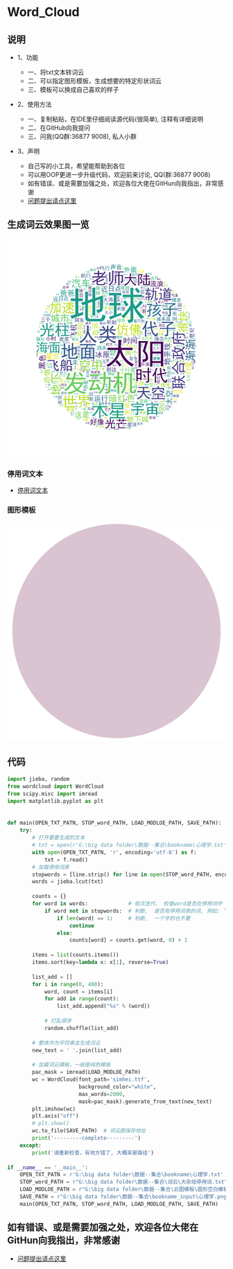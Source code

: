 Word_Cloud  
====
## 说明  
* 1、功能  
    * 一、将txt文本转词云  
    * 二、可以指定图形模板，生成想要的特定形状词云   
    * 三、模板可以换成自己喜欢的样子

* 2、使用方法  
    * 一、复制粘贴，在IDE里仔细阅读源代码(很简单), 注释有详细说明  
    * 二、在GitHub向我提问  
    * 三、问我(QQ群:36877 9008), 私人小群  

* 3、声明  
    * 自己写的小工具，希望能帮助到各位  
    * 可以用OOP更进一步升级代码，欢迎前来讨论, QQ(群:36877 9008)
    * 如有错误、或是需要加强之处，欢迎各位大佬在GitHun向我指出，非常感谢  
    * [问题提出请点这里](https://github.com/KissMyLady/Word_Cloud/issues)

## 生成词云效果图一览
![1](https://github.com/KissMyLady/Word_Cloud/blob/master/Img/word_cloud_erth.png)  

### 停用词文本  
- [停用词文本](https://github.com/KissMyLady/Word_Cloud/blob/master/Note/stop_word.txt)  

### 图形模板
![3](https://github.com/KissMyLady/Word_Cloud/blob/master/Img/ing_none_word.png)  


## 代码  
```Python
import jieba, random
from wordcloud import WordCloud
from scipy.misc import imread
import matplotlib.pyplot as plt


def main(OPEN_TXT_PATN, STOP_word_PATH, LOAD_MODLOE_PATH, SAVE_PATH):
    try:
        # 打开要要生成的文本
        # txt = open(r'G:\big data folder\数据--集合\bookname\心理学.txt', encoding="utf-8").read()
        with open(OPEN_TXT_PATN, 'r', encoding='utf-8') as f:
            txt = f.read()
        # 加载停用词表
        stopwords = [line.strip() for line in open(STOP_word_PATH, encoding="utf-8").readlines()]
        words = jieba.lcut(txt)
        
        counts = {}
        for word in words:             # 依次迭代， 检查word是否在停用词中
            if word not in stopwords:  # 判断,  是否有停用词表的词, 例如: ‘的’  ‘啊’ ‘哦’
                if len(word) == 1:     # 判断,  一个字的也不要
                    continue
                else:
                    counts[word] = counts.get(word, 0) + 1
                    
        items = list(counts.items())
        items.sort(key=lambda x: x[1], reverse=True)
        
        list_add = []
        for i in range(0, 400):
            word, count = items[i]
            for add in range(count):
                list_add.append("%s" % (word))
            
            # 打乱顺序
            random.shuffle(list_add)
        
        # 整体作为字符串去生成词云
        new_text = ' '.join(list_add)
        
        # 加载词云模板，一般是纯色模板
        pac_mask = imread(LOAD_MODLOE_PATH)
        wc = WordCloud(font_path='simhei.ttf',
                       background_color="white",
                       max_words=2000,
                       mask=pac_mask).generate_from_text(new_text)
        plt.imshow(wc)
        plt.axis("off")
        # plt.show()
        wc.to_file(SAVE_PATH)  # 词云图保存地址
        print('---------complete---------')
    except:
        print('请重新检查，有地方错了, 大概率是路径')

if __name__ == '__main__':
    OPEN_TXT_PATN = r'G:\big data folder\数据--集合\bookname\心理学.txt'
    STOP_word_PATH = r"G:\big data folder\数据--集合\词云\大杂烩停用词.txt"
    LOAD_MODLOE_PATH = r"G:\big data folder\数据--集合\云图模板\圆形空白模板.png"
    SAVE_PATH = r"G:\big data folder\数据--集合\bookname_input\心理学.png"
    main(OPEN_TXT_PATN, STOP_word_PATH, LOAD_MODLOE_PATH, SAVE_PATH)
```
## 如有错误、或是需要加强之处，欢迎各位大佬在GitHun向我指出，非常感谢  
- [问题提出请点这里](https://github.com/KissMyLady/Word_Cloud/issues)
